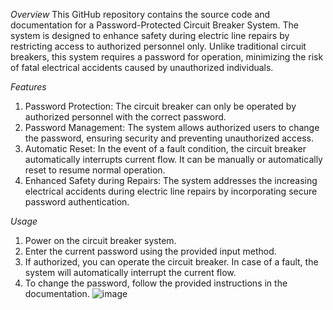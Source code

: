*Overview*
This GitHub repository contains the source code and documentation for a Password-Protected Circuit Breaker System. The system is designed to enhance safety during electric line repairs by restricting access to authorized personnel only. Unlike traditional circuit breakers, this system requires a password for operation, minimizing the risk of fatal electrical accidents caused by unauthorized individuals.

*Features*
1) Password Protection: The circuit breaker can only be operated by authorized personnel with the correct password.
2) Password Management: The system allows authorized users to change the password, ensuring security and preventing unauthorized access.
3) Automatic Reset: In the event of a fault condition, the circuit breaker automatically interrupts current flow. It can be manually or automatically reset to resume normal operation.
4) Enhanced Safety during Repairs: The system addresses the increasing electrical accidents during electric line repairs by incorporating secure password authentication.

*Usage*
1) Power on the circuit breaker system.
2) Enter the current password using the provided input method.
3) If authorized, you can operate the circuit breaker. In case of a fault, the system will automatically interrupt the current flow.
4) To change the password, follow the provided instructions in the documentation.
![image](https://github.com/nkyadava15/Using-arduino-password-based-circuit-breaker-/assets/108458938/81f085b8-b8c6-40d1-aff4-634829e6539d)

